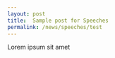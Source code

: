 ```yaml
---
layout: post
title:  Sample post for Speeches
permalink: /news/speeches/test
---
```

Lorem ipsum sit amet
